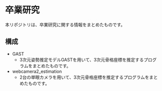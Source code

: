 # 卒業研究
本リポジトリは、卒業研究に関する情報をまとめたものです。
## 構成
* GAST
    - 3次元姿勢推定モデルGASTを用いて、3次元骨格座標を推定するプログラムをまとめたものです。
* webcamera2_estimation
    - 2台の単眼カメラを用いて、3次元骨格座標を推定するプログラムをまとめたものです。
